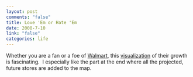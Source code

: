 ```yaml
--- 
layout: post
comments: "false"
title: Love 'Em or Hate 'Em
date: 2008-7-10
link: "false"
categories: life
---
```

Whether you are a fan or a foe of <a title="Walmart" href="http://www.walmart.com/">Walmart</a>, this <a title="Watching the Growth of Walmart" href="http://projects.flowingdata.com/walmart/">visualization</a> of their growth is fascinating.  I especially like the part at the end where all the projected, future stores are added to the map.
